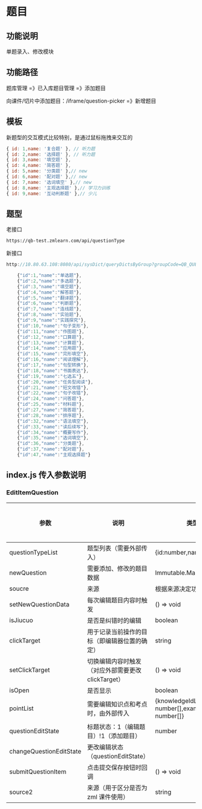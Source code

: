# 题目

## 功能说明

单题录入、修改模块

## 功能路径

题库管理 =》已入库题目管理 =》添加题目

向课件/切片中添加题目：/iframe/question-picker =》新增题目

## 模板

新题型的交互模式比较特别，是通过鼠标拖拽来交互的

```js
{ id: 1,name: '复合题' }, // 听力题
{ id: 2,name: '选择题' }, // 听力题
{ id: 3,name: '填空题' },
{ id: 4,name: '简答题' },
{ id: 5,name: '分类题' },// new
{ id: 6,name: '配对题' },// new
{ id: 7,name: '选词填空' },// new
{ id: 8,name: '主观选择题' },// 学习力训练
{ id: 9,name: '互动判断题' },// 少儿
```

## 题型

老接口

```bash
https://qb-test.zmlearn.com/api/questionType
```

新接口

```js
http://10.80.63.108:8080/api/sysDict/queryDictsByGroup?groupCode=QB_QUESTION_TYPE
```

```js
    {"id":1,"name":"单选题"},
    {"id":2,"name":"多选题"},
    {"id":3,"name":"填空题"},
    {"id":4,"name":"解答题"},
    {"id":5,"name":"翻译题"},
    {"id":6,"name":"判断题"},
    {"id":7,"name":"连线题"},
    {"id":8,"name":"实验题"},
    {"id":9,"name":"实践探究"},
    {"id":10,"name":"句子变形"},
    {"id":11,"name":"作图题"},
    {"id":12,"name":"口算题"},
    {"id":13,"name":"计算题"},
    {"id":14,"name":"应用题"},
    {"id":15,"name":"完形填空"},
    {"id":16,"name":"阅读理解"},
    {"id":17,"name":"句型转换"},
    {"id":18,"name":"书面表达"},
    {"id":19,"name":"七选五"},
    {"id":20,"name":"任务型阅读"},
    {"id":21,"name":"短文改错"},
    {"id":22,"name":"句子改错"},
    {"id":24,"name":"问答题"},
    {"id":25,"name":"材料题"},
    {"id":27,"name":"简答题"},
    {"id":28,"name":"排序题"},
    {"id":32,"name":"语法填空"},
    {"id":33,"name":"读后续写"},
    {"id":34,"name":"概要写作"},
    {"id":35,"name":"选词填空"},
    {"id":36,"name":"分类题"},
    {"id":37,"name":"配对题"},
    {"id":47,"name":"主观选择题"}
```

## index.js 传入参数说明

### EditItemQuestion

参数 | 说明 | 类型 | 默认值 | 是否必填
---|---|---|---|---
questionTypeList | 题型列表（需要外部传入） | {id:number,name:string}[] | [] | yes
newQuestion | 需要添加、修改的题目数据 | Immutable.Map | Immutable.Map({}) | yes
soucre | 来源 | 根据来源决定功能 | string | - | yes
setNewQuestionData | 每次编辑题目内容时触发 | () => void | - | yes
isJiucuo | 是否是纠错时的编辑 | boolean | false | no
clickTarget | 用于记录当前操作的目标（即编辑器位置的确定） | string | "" | yes
setClickTarget | 切换编辑内容时触发（对应外部需要更改clickTarget） | () => void | yes
isOpen | 是否显示 | boolean | false | yes
pointList | 需要编辑知识点和考点时，由外部传入 | {knowledgeIdList: number[],examPointIdList: number[]} | {knowledgeIdList: [],examPointIdList: []} | no
questionEditState | 标题状态：1（编辑题目）!1（添加题目） | number | - | no
changeQuestionEditState | 更改编辑状态（questionEditState）
submitQuestionItem | 点击提交保存按钮时回调 | () => void | - | no
source2 | 来源（用于区分是否为 zml 课件使用） | string | - | no
